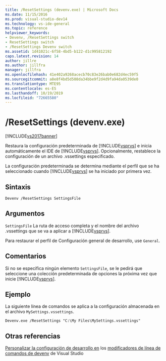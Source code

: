 ```yaml
---
title: /ResetSettings (devenv.exe) | Microsoft Docs
ms.date: 11/15/2016
ms.prod: visual-studio-dev14
ms.technology: vs-ide-general
ms.topic: reference
helpviewer_keywords:
- Devenv, /ResetSettings switch
- ResetSettings switch
- /ResetSettings Devenv switch
ms.assetid: 1d41021c-6f58-4bd5-b122-d1c995812192
caps.latest.revision: 14
author: jillre
ms.author: jillfra
manager: jillfra
ms.openlocfilehash: 41e402a9268acecb70c83e26bab0e682d4ec59f5
ms.sourcegitcommit: a8e8f4bd5d508da34bbe9f2d4d9fa94da0539de0
ms.translationtype: MTE95
ms.contentlocale: es-ES
ms.lasthandoff: 10/19/2019
ms.locfileid: "72665580"
---
```

# <a name="resetsettings-devenvexe"></a>/ResetSettings (devenv.exe)
[!INCLUDE[vs2017banner](../../includes/vs2017banner.md)]

Restaura la configuración predeterminada de [!INCLUDE[vsprvs](../../includes/vsprvs-md.md)] e inicia automáticamente el IDE de [!INCLUDE[vsprvs](../../includes/vsprvs-md.md)]. Opcionalmente, restablece la configuración de un archivo .vssettings especificado.

 La configuración predeterminada se determina mediante el perfil que se ha seleccionado cuando [!INCLUDE[vsprvs](../../includes/vsprvs-md.md)] se ha iniciado por primera vez.

## <a name="syntax"></a>Sintaxis

```
Devenv /ResetSettings SettingsFile
```

## <a name="arguments"></a>Argumentos
 `SettingsFile` La ruta de acceso completa y el nombre del archivo .vssettings que se va a aplicar a [!INCLUDE[vsprvs](../../includes/vsprvs-md.md)].

 Para restaurar el perfil de Configuración general de desarrollo, use `General`.

## <a name="remarks"></a>Comentarios
 Si no se especifica ningún elemento `SettingsFile`, se le pedirá que seleccione una colección predeterminada de opciones la próxima vez que inicie [!INCLUDE[vsprvs](../../includes/vsprvs-md.md)].

## <a name="example"></a>Ejemplo
 La siguiente línea de comandos se aplica a la configuración almacenada en el archivo `MySettings.vssettings`.

```
Devenv.exe /ResetSettings "C:\My Files\MySettings.vssettings"
```

## <a name="see-also"></a>Otras referencias
 [Personalizar la configuración de desarrollo en](https://msdn.microsoft.com/22c4debb-4e31-47a8-8f19-16f328d7dcd3) los [modificadores de línea de comandos de devenv](../../ide/reference/devenv-command-line-switches.md) de Visual Studio
